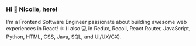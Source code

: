 ### Hi 👋 Nicolle, here!
I'm a Frontend Software Engineer passionate about building awesome web experiences in React! ⚛️ (I also 💻 in Redux, Recoil, React Router, JavaScript, Python, HTML, CSS, Java, SQL, and UI/UX/CX). 

<!--
**nicolleromero/nicolleromero** is a ✨ _special_ ✨ repository because its `README.md` (this file) appears on your GitHub profile.

Here are some ideas to get you started:

- 🔭 I’m currently working on ...
- 🌱 I’m currently learning ...
- 👯 I’m looking to collaborate on ...
- 🤔 I’m looking for help with ...
- 💬 Ask me about ...
- 📫 How to reach me: ...
- 😄 Pronouns: ...
- ⚡ Fun fact: ...
-->
